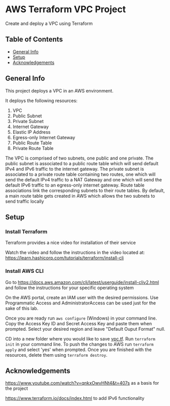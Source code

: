 # AWS Terraform VPC Project

Create and deploy a VPC using Terraform

## Table of Contents
* [General Info](#general-info)
* [Setup](#setup)
* [Acknowledgements](#acknowledgements)

## General Info

This project deploys a VPC in an AWS environment. 

It deploys the following resources:

  1. VPC
  2. Public Subnet
  3. Private Subnet
  4. Internet Gateway
  5. Elastic IP Address
  6. Egress-only Internet Gateway
  7. Public Route Table
  8. Private Route Table

The VPC is comprised of two subnets, one public and one private. 
The public subnet is associated to a public route table which will send default IPv4 and IPv6 traffic to the internet gateway. 
The private subnet is associated to a private route table containing two routes, one which will send the default IPv4 traffic to a NAT Gateway and one which will send the default IPv6 traffic to an egress-only internet gateway. 
Route table associations link the corresponding subnets to their route tables.
By default, a main route table gets created in AWS which allows the two subnets to send traffic locally

## Setup

### Install Terraform

Terraform provides a nice video for installation of their service

Watch the video and follow the instructions in the video located at: https://learn.hashicorp.com/tutorials/terraform/install-cli

### Install AWS CLI

Go to https://docs.aws.amazon.com/cli/latest/userguide/install-cliv2.html and follow the instructions for your specific operating system

On the AWS portal, create an IAM user with the desired permissions. Use Programmatic Access and AdministratorAccess can be used just for the sake of this lab.

Once you are ready run `aws configure` (Windows) in your command line.
Copy the Access Key ID and Secret Access Key and paste them when prompted.
Select your desired region and leave "Default Ouput Format" null.

CD into a new folder where you would like to save [vpc.tf](https://github.com/GitRubin1/AWS-VPC-Terraform/blob/main/vpc.tf).
Run `terraform init` in your command line.
To push the changes to AWS run `terraform apply` and select 'yes' when prompted.
Once you are finished with the resources, delete them using `terraform destroy`.


## Acknowledgements

https://www.youtube.com/watch?v=qnkxOwvHNt4&t=407s as a basis for the project

https://www.terraform.io/docs/index.html to add IPv6 functionality
